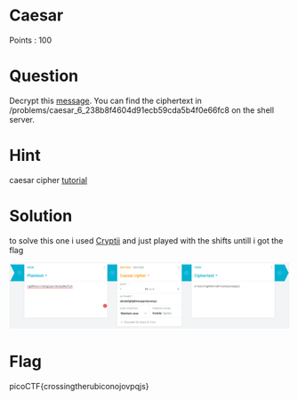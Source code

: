 # Caesar

Points : 100

# Question

Decrypt this [message](ciphertext.txt). You can find the ciphertext in /problems/caesar_6_238b8f4604d91ecb59cda5b4f0e66fc8 on the shell server.

# Hint 

caesar cipher [tutorial](https://learncryptography.com/classical-encryption/caesar-cipher)

# Solution

to solve this one i used [Cryptii](https://cryptii.com/pipes/caesar-cipher) and just played with the shifts untill i got the flag 

![Screenshot](caeser.png)


# Flag
picoCTF{crossingtherubiconojovpqjs}

